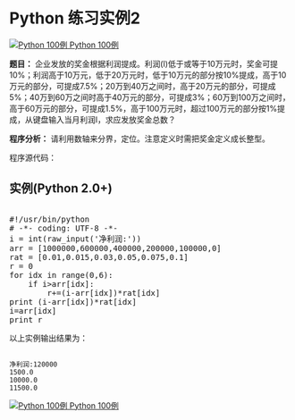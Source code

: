 Python 练习实例2
============

[![Python 100例](../images/up.gif)
 Python 100例](python-100-examples.html)


 **题目：** 企业发放的奖金根据利润提成。利润(I)低于或等于10万元时，奖金可提10%；利润高于10万元，低于20万元时，低于10万元的部分按10%提成，高于10万元的部分，可提成7.5%；20万到40万之间时，高于20万元的部分，可提成5%；40万到60万之间时高于40万元的部分，可提成3%；60万到100万之间时，高于60万元的部分，可提成1.5%，高于100万元时，超过100万元的部分按1%提成，从键盘输入当月利润I，求应发放奖金总数？

 **程序分析：** 请利用数轴来分界，定位。注意定义时需把奖金定义成长整型。

 程序源代码：

  实例(Python 2.0+)
---------------

 <pre>

#!/usr/bin/python
# -*- coding: UTF-8 -*-
i = int(raw_input('净利润:'))
arr = [1000000,600000,400000,200000,100000,0]
rat = [0.01,0.015,0.03,0.05,0.075,0.1]
r = 0
for idx in range(0,6):
    if i>arr[idx]:
        r+=(i-arr[idx])*rat[idx]
print (i-arr[idx])*rat[idx]
i=arr[idx]
print r
</pre>

 以上实例输出结果为：


```

净利润:120000
1500.0
10000.0
11500.0
```

[![Python 100例](../images/up.gif)
 Python 100例](python-100-examples.html)
